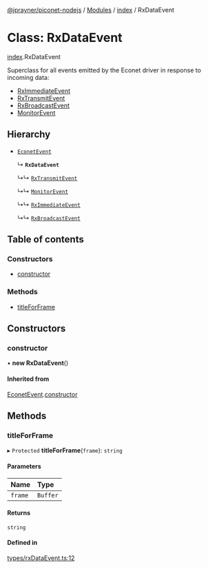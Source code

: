 [@jprayner/piconet-nodejs](../README.md) / [Modules](../modules.md) / [index](../modules/index.md) / RxDataEvent

# Class: RxDataEvent

[index](../modules/index.md).RxDataEvent

Superclass for all events emitted by the Econet driver in response to incoming data:

* [RxImmediateEvent](index.RxImmediateEvent.md)
* [RxTransmitEvent](index.RxTransmitEvent.md)
* [RxBroadcastEvent](index.RxBroadcastEvent.md)
* [MonitorEvent](index.MonitorEvent.md)

## Hierarchy

- [`EconetEvent`](index.EconetEvent.md)

  ↳ **`RxDataEvent`**

  ↳↳ [`RxTransmitEvent`](index.RxTransmitEvent.md)

  ↳↳ [`MonitorEvent`](index.MonitorEvent.md)

  ↳↳ [`RxImmediateEvent`](index.RxImmediateEvent.md)

  ↳↳ [`RxBroadcastEvent`](index.RxBroadcastEvent.md)

## Table of contents

### Constructors

- [constructor](index.RxDataEvent.md#constructor)

### Methods

- [titleForFrame](index.RxDataEvent.md#titleforframe)

## Constructors

### constructor

• **new RxDataEvent**()

#### Inherited from

[EconetEvent](index.EconetEvent.md).[constructor](index.EconetEvent.md#constructor)

## Methods

### titleForFrame

▸ `Protected` **titleForFrame**(`frame`): `string`

#### Parameters

| Name | Type |
| :------ | :------ |
| `frame` | `Buffer` |

#### Returns

`string`

#### Defined in

[types/rxDataEvent.ts:12](https://github.com/jprayner/piconet/blob/aed9c79/driver/nodejs/src/types/rxDataEvent.ts#L12)
